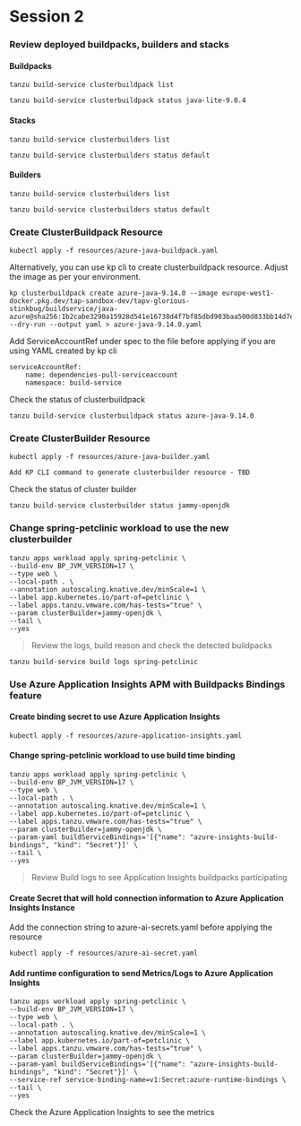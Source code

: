 # Session 2
### Review deployed buildpacks, builders and stacks
#### Buildpacks
```shell
tanzu build-service clusterbuildpack list
```
```shell
tanzu build-service clusterbuildpack status java-lite-9.0.4
```
#### Stacks
```shell
tanzu build-service clusterbuilders list
```
```shell
tanzu build-service clusterbuilders status default
```
#### Builders  
```shell
tanzu build-service clusterbuilders list
```
```shell
tanzu build-service clusterbuilders status default
```
### Create ClusterBuildpack Resource
```shell
kubectl apply -f resources/azure-java-buildpack.yaml
```
Alternatively, you can use kp cli to create clusterbuildpack resource. Adjust the image as per your environment. 
```shell
kp clusterbuildpack create azure-java-9.14.0 --image europe-west1-docker.pkg.dev/tap-sandbox-dev/tapv-glorious-stinkbug/buildservice/java-azure@sha256:1b2cabe3290a15928d541e16738d4f7bf85dbd903baa500d833bb14d7e08f082  --dry-run --output yaml > azure-java-9.14.0.yaml
```
Add ServiceAccountRef under spec to the file before applying if you are using YAML created by kp cli
``````shell
serviceAccountRef:
    name: dependencies-pull-serviceaccount
    namespace: build-service
``````
Check the status of clusterbuildpack
``````shell
tanzu build-service clusterbuildpack status azure-java-9.14.0
``````
### Create ClusterBuilder Resource
```shell
kubectl apply -f resources/azure-java-builder.yaml
```
``````shell
Add KP CLI command to generate clusterbuilder resource - TBD
``````
Check the status of cluster builder
``````shell
tanzu build-service clusterbuilder status jammy-openjdk
``````
### Change spring-petclinic workload to use the new clusterbuilder
```shell
tanzu apps workload apply spring-petclinic \
--build-env BP_JVM_VERSION=17 \
--type web \
--local-path . \
--annotation autoscaling.knative.dev/minScale=1 \
--label app.kubernetes.io/part-of=petclinic \
--label apps.tanzu.vmware.com/has-tests="true" \
--param clusterBuilder=jammy-openjdk \
--tail \
--yes
```
> Review the logs, build reason and check the detected buildpacks
``````shell
tanzu build-service build logs spring-petclinic
``````
### Use Azure Application Insights APM with Buildpacks Bindings feature
#### Create binding secret to use Azure Application Insights
```shell
kubectl apply -f resources/azure-application-insights.yaml
```
#### Change spring-petclinic workload to use build time binding
```shell
tanzu apps workload apply spring-petclinic \
--build-env BP_JVM_VERSION=17 \
--type web \
--local-path . \
--annotation autoscaling.knative.dev/minScale=1 \
--label app.kubernetes.io/part-of=petclinic \
--label apps.tanzu.vmware.com/has-tests="true" \
--param clusterBuilder=jammy-openjdk \
--param-yaml buildServiceBindings='[{"name": "azure-insights-build-bindings", "kind": "Secret"}]' \
--tail \
--yes
```
  > Review Build logs to see Application Insights buildpacks participating
#### Create Secret that will hold connection information to Azure Application Insights Instance
Add the connection string to azure-ai-secrets.yaml before applying the resource
```shell
kubectl apply -f resources/azure-ai-secret.yaml
```
#### Add runtime configuration to send Metrics/Logs to Azure Application Insights
```shell
tanzu apps workload apply spring-petclinic \
--build-env BP_JVM_VERSION=17 \
--type web \
--local-path . \
--annotation autoscaling.knative.dev/minScale=1 \
--label app.kubernetes.io/part-of=petclinic \
--label apps.tanzu.vmware.com/has-tests="true" \
--param clusterBuilder=jammy-openjdk \
--param-yaml buildServiceBindings='[{"name": "azure-insights-build-bindings", "kind": "Secret"}]' \
--service-ref service-binding-name=v1:Secret:azure-runtime-bindings \
--tail \
--yes
```
Check the Azure Application Insights to see the metrics
